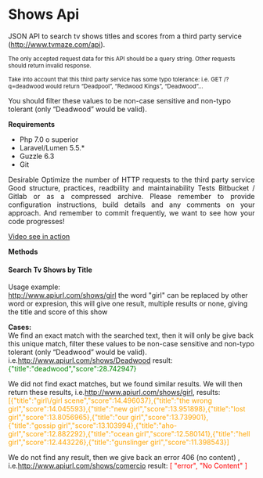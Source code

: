 <!DOCTYPE html>
<head>
<meta http-equiv="Content-Type" content="text/html; charset=utf-8" />
<link rel="stylesheet" href='./css/bootstrap.min.css'>
<title>API - Shows</title>
</head>
<body>
<div class="container">
  <h1>Shows Api</h1>
  <p>JSON API to search tv shows titles and scores from a third
party service (<a target="_blank" href="http://www.tvmaze.com/api">http://www.tvmaze.com/api</a>). </p>
<small>
The only accepted request data for this API 
should be a query string. Other requests should return invalid response. 

Take into account that this third party service has some typo tolerance:
i.e. GET /?q=deadwood would return “Deadpool”, “Redwood Kings”, “Deadwood”... </small>
</p>
<p>
You should filter these values to be non-case sensitive and non-typo tolerant (only “Deadwood” would be valid).
</p>
<p>
 
<b>Requirements </b>
<ul>
<li> Php 7.0 o superior</li>
<li> Laravel/Lumen 5.5.*</li>
<li> Guzzle 6.3</li>
<li> Git </li>
 </ul>
<p align="justify">
Desirable Optimize the number of HTTP requests to the third party service
  Good structure, practices, readbility and maintainability
  Tests 
  Bitbucket / Gitlab or as a compressed archive. Please remember to provide configuration
  instructions, build details and any comments on your approach. 
  And remember to commit frequently, we want to see how your code progresses!
  </p>
</p><p><a target="_blank" href="https://www.youtube.com/watch?v=bOYOUdFjeK4">Video see in action</a></p>
<p><b>Methods</b></p>
<div class="panel panel-default">
    <h4>Search Tv Shows by Title</h4>
      <p>Usage example: <br>
        <a href="./shows/girl">http://www.apiurl.com/shows/girl</a> the word "girl" can be replaced by other word or expresion, this will give one result, multiple results or none, giving the title and score of this show</p>
      <p><b>Cases:</b>
      <br>
      We find an exact match with the searched text, then it will only be give back this unique match, filter these values to be non-case sensitive and non-typo tolerant (only “Deadwood” would be valid). i.e.<a target="_blank" href="./shows/Deadwood">http://www.apiurl.com/shows/Deadwood</a> result: <font color="green">{"title":"deadwood","score":28.742947}</font></p>
      <p>We did not find exact matches, but we found similar results. We will then return these results, i.e.<a target="_blank" href="./shows/girl">http://www.apiurl.com/shows/girl</a>, results: <font color="orange">[{"title":"girl\/girl scene","score":14.496037},{"title":"the wrong girl","score":14.045593},{"title":"new girl","score":13.951898},{"title":"lost girl","score":13.8056965},{"title":"our girl","score":13.739901},{"title":"gossip girl","score":13.103994},{"title":"aho-girl","score":12.882292},{"title":"ocean girl","score":12.580141},{"title":"hell girl","score":12.443226},{"title":"gunslinger girl","score":11.398543}]</font></p>
      <p>We do not find any result, then we give back an error 406 (no content) , i.e.<a target="_blank" href="./shows/comercio">http://www.apiurl.com/shows/comercio</a> result: <font color="red">[
"error",
"No Content"
]</font></p>
      <p>&nbsp;</p>
    </div>
</div>
</body>
</html>
